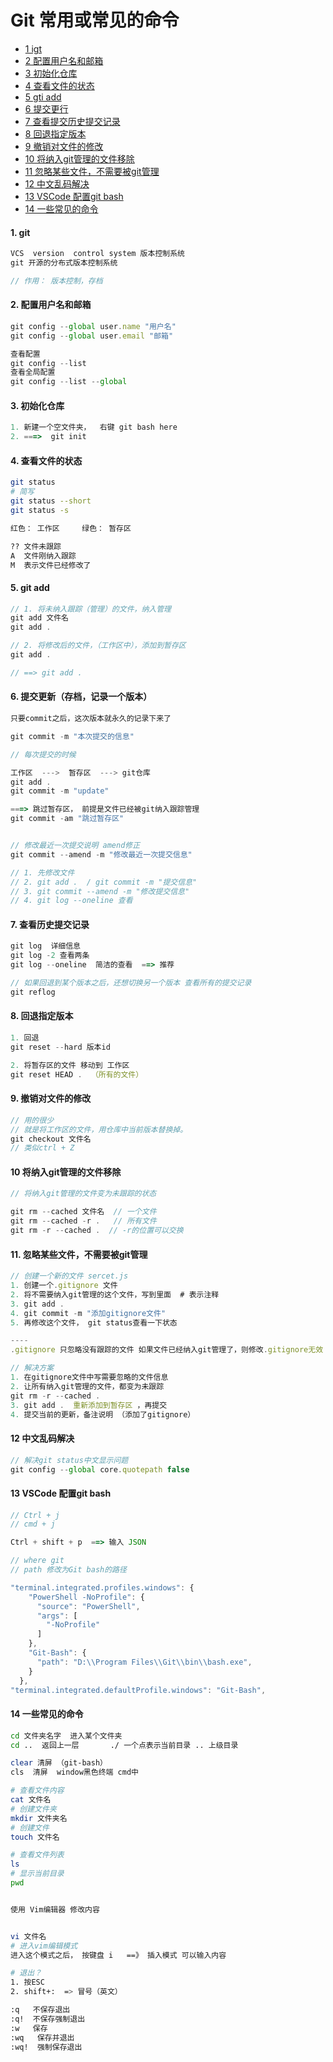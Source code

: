 # Git 常用或常见的命令
- [1 igt](#1-git)
- [2 配置用户名和邮箱](#2-配置用户名和邮箱)
- [3 初始化仓库](#3-初始化仓库)
- [4 查看文件的状态](#3-查看文件的状态)
- [5 gti add](#5-gitadd)
- [6 提交更行](#6-提交更新)
- [7 查看提交历史提交记录](#7-查看历史提交记录)
- [8 回退指定版本](#8-回退指定版本)
- [9 撤销对文件的修改](#9-撤销对文件的修改)
- [10 将纳入git管理的文件移除](#10-将纳入git管理的文件移除)
- [11 忽略某些文件，不需要被git管理](#11-忽略某些文件，不需要被git管理)
- [12 中文乱码解决](#12-中文乱码解决)
- [13 VSCode 配置git bash](#13-VSCode配置gitbash)
- [14 一些常见的命令](#14-一些常见的命令)
#### 1. git

```js
VCS  version  control system 版本控制系统
git 开源的分布式版本控制系统

// 作用： 版本控制，存档
```

#### 2. 配置用户名和邮箱

```js
git config --global user.name "用户名"
git config --global user.email "邮箱"

查看配置
git config --list 
查看全局配置
git config --list --global
```

#### 3. 初始化仓库

```js
1. 新建一个空文件夹，  右键 git bash here 
2. ===>  git init 
```

#### 4. 查看文件的状态

```bash
git status  
# 简写 
git status --short 
git status -s

红色： 工作区     绿色： 暂存区

?? 文件未跟踪
A  文件刚纳入跟踪
M  表示文件已经修改了

```

#### 5. git add 

```js
// 1. 将未纳入跟踪（管理）的文件，纳入管理
git add 文件名 
git add .

// 2. 将修改后的文件，（工作区中），添加到暂存区 
git add .

// ==> git add . 
```

#### 6. 提交更新（存档，记录一个版本）

```js
只要commit之后，这次版本就永久的记录下来了 

git commit -m "本次提交的信息"

// 每次提交的时候 

工作区  --->  暂存区  ---> git仓库
git add . 
git commit -m "update"

===> 跳过暂存区， 前提是文件已经被git纳入跟踪管理
git commit -am "跳过暂存区" 


// 修改最近一次提交说明 amend修正
git commit --amend -m "修改最近一次提交信息"

// 1. 先修改文件 
// 2. git add .  / git commit -m "提交信息"
// 3. git commit --amend -m "修改提交信息"
// 4. git log --oneline 查看
```

#### 7. 查看历史提交记录

```js
git log  详细信息
git log -2 查看两条
git log --oneline  简洁的查看  ==> 推荐

// 如果回退到某个版本之后，还想切换另一个版本 查看所有的提交记录
git reflog 
```

#### 8. 回退指定版本

```js
1. 回退
git reset --hard 版本id   

2. 将暂存区的文件 移动到 工作区
git reset HEAD .  （所有的文件）
```

#### 9. 撤销对文件的修改

```js
// 用的很少 
// 就是将工作区的文件，用仓库中当前版本替换掉。
git checkout 文件名 
// 类似ctrl + Z
```

#### 10 将纳入git管理的文件移除

```js
// 将纳入git管理的文件变为未跟踪的状态

git rm --cached 文件名  // 一个文件
git rm --cached -r .   // 所有文件 
git rm -r --cached .  // -r的位置可以交换
```

#### 11. 忽略某些文件，不需要被git管理

```js
// 创建一个新的文件 sercet.js
1. 创建一个.gitignore 文件
2. 将不需要纳入git管理的这个文件，写到里面  # 表示注释
3. git add .
4. git commit -m "添加gitignore文件"
5. 再修改这个文件， git status查看一下状态

----
.gitignore 只忽略没有跟踪的文件 如果文件已经纳入git管理了，则修改.gitignore无效 

// 解决方案
1. 在gitignore文件中写需要忽略的文件信息
2. 让所有纳入git管理的文件，都变为未跟踪
git rm -r --cached .
3. git add .  重新添加到暂存区 ，再提交
4. 提交当前的更新，备注说明 （添加了gitignore）
```

#### 12 中文乱码解决

```js
// 解决git status中文显示问题
git config --global core.quotepath false

```

#### 13 VSCode 配置git bash

```js
// Ctrl + j  
// cmd + j

Ctrl + shift + p  ==> 输入 JSON 

// where git 
// path 修改为Git bash的路径

"terminal.integrated.profiles.windows": {
    "PowerShell -NoProfile": {
      "source": "PowerShell",
      "args": [
        "-NoProfile"
      ]
    },
    "Git-Bash": {
      "path": "D:\\Program Files\\Git\\bin\\bash.exe",  
    }
  },
"terminal.integrated.defaultProfile.windows": "Git-Bash",
```

#### 14  一些常见的命令

```bash
cd 文件夹名字  进入某个文件夹
cd ..  返回上一层       ./ 一个点表示当前目录 .. 上级目录

clear 清屏 （git-bash）
cls  清屏  window黑色终端 cmd中 

# 查看文件内容
cat 文件名
# 创建文件夹
mkdir 文件夹名  
# 创建文件
touch 文件名 

# 查看文件列表
ls 
# 显示当前目录
pwd


使用 Vim编辑器 修改内容


vi 文件名  
# 进入vim编辑模式 
进入这个模式之后， 按键盘 i   ==》 插入模式 可以输入内容

# 退出？
1. 按ESC 
2. shift+:  => 冒号（英文）

:q   不保存退出
:q!  不保存强制退出
:w   保存
:wq   保存并退出
:wq!  强制保存退出
```

